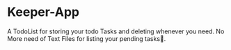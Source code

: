 # Keeper-App
A TodoList for storing your todo Tasks and deleting whenever you need.
No More need of Text Files for listing your pending tasks🙂.
